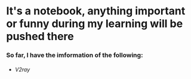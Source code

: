 # It's a notebook, anything important or funny during my learning will be pushed there

### So far, I have the imformation of the following:

- ###### *V2ray*